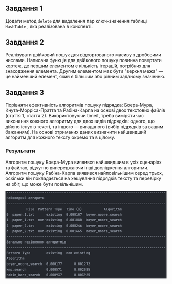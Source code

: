 ## Завдання 1

Додати метод `delete` для видалення пар ключ-значення таблиці `HashTable` , яка реалізована в конспекті.

## Завдання 2

Реалізувати двійковий пошук для відсортованого масиву з дробовими числами.
Написана функція для двійкового пошуку повинна повертати кортеж, де першим елементом є кількість ітерацій, потрібних для знаходження елемента.
Другим елементом має бути "верхня межа" — це найменший елемент, який є більшим або рівним заданому значенню.


## Завдання 3

Порівняти ефективність алгоритмів пошуку підрядка: Боєра-Мура, Кнута-Морріса-Пратта та Рабіна-Карпа на основі двох текстових файлів (стаття 1, стаття 2).
Використовуючи timeit, треба виміряти час виконання кожного алгоритму для двох видів підрядків: одного, що дійсно існує в тексті, та іншого — вигаданого (вибір підрядків за вашим бажанням). На основі отриманих даних визначити найшвидший алгоритм для кожного тексту окремо та в цілому.

### Результати

Алгоритм пошуку Боєра-Мура виявився найшвидшим в усіх сценаріях та файлах, відчутно випереджаючи інші дослідження алгоритми.
Алгоритм пошуку Рабіна-Карпа виявився найповільнішим серед трьох, оскільки він покладається на хешування підрядків тексту та перевірку на збіг, що може бути повільнішим.

![task_3_results.png](task_3/task_3_results.png)
